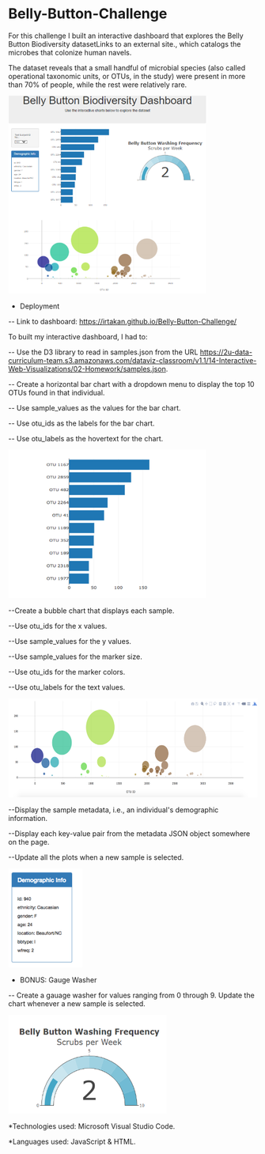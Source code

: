 # Belly-Button-Challenge

For this challenge I built an interactive dashboard that explores the Belly Button Biodiversity datasetLinks to an external site., 
which catalogs the microbes that colonize human navels.

The dataset reveals that a small handful of microbial species (also called operational taxonomic units, or OTUs, in the study) were present in
more than 70% of people, while the rest were relatively rare.

<img src="https://github.com/IRTakan/Belly-Button-Challenge/blob/main/images/bellyb5.png?raw=true" width=400 height=400>

- Deployment

-- Link to dashboard: https://irtakan.github.io/Belly-Button-Challenge/

To built my interactive dashboard, I had to:

 -- Use the D3 library to read in samples.json from the URL https://2u-data-curriculum-team.s3.amazonaws.com/dataviz-classroom/v1.1/14-Interactive-Web-Visualizations/02-Homework/samples.json.

-- Create a horizontal bar chart with a dropdown menu to display the top 10 OTUs found in that individual.

-- Use sample_values as the values for the bar chart.

-- Use otu_ids as the labels for the bar chart.

-- Use otu_labels as the hovertext for the chart.

<img src="https://github.com/IRTakan/Belly-Button-Challenge/blob/main/images/bellyb1.jpg?raw=true" width=400 height=300>

--Create a bubble chart that displays each sample.

--Use otu_ids for the x values.

--Use sample_values for the y values.

--Use sample_values for the marker size.

--Use otu_ids for the marker colors.

--Use otu_labels for the text values.

<img src="https://github.com/IRTakan/Belly-Button-Challenge/blob/main/images/bellyb2.jpg?raw=true" width=600 height=200>

--Display the sample metadata, i.e., an individual's demographic information.

--Display each key-value pair from the metadata JSON object somewhere on the page.

--Update all the plots when a new sample is selected.

<img src="https://github.com/IRTakan/Belly-Button-Challenge/blob/main/images/bellyb3.jpg?raw=true" width=150 height=200>

- BONUS: Gauge Washer

-- Create a gauage washer for values ranging from 0 through 9. Update the chart whenever a new sample is selected.

<img src="https://github.com/IRTakan/Belly-Button-Challenge/blob/main/images/bellyb4.png?raw=true" width=320 height=200>

*Technologies used: Microsoft Visual Studio Code.

*Languages used: JavaScript & HTML.

